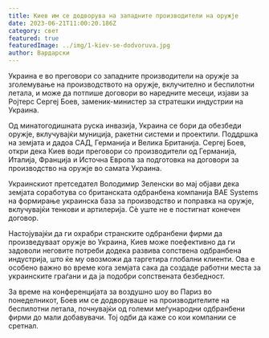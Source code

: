 ```yaml
---
title: Киев им се додворува на западните производители на оружје
date: 2023-06-21T11:00:20.186Z
category: свет
featured: true
featuredImage: ../img/1-kiev-se-dodvoruva.jpg
author: Вардарски
---
```

Украина е во преговори со западните производители на оружје за зголемување на производството на оружје, вклучително и беспилотни летала, и може да потпише договори во наредните месеци, изјави за Ројтерс Сергеј Боев, заменик-министер за стратешки индустрии на Украина.

Од минатогодишната руска инвазија, Украина се бори да обезбеди оружје, вклучувајќи муниција, ракетни системи и проектили. Поддршка на земјата и дадоа САД, Германија и Велика Британија. Сергеј Боев, откри дека Киев води преговори со производители од Германија, Италија, Франција и Источна Европа за подготовка на договори за производство на оружје во самата Украина.

Украинскиот претседател Володимир Зеленски во мај објави дека земјата соработува со британската одбранбена компанија BAE Systems на формирање украинска база за производство и поправка на оружје, вклучувајќи тенкови и артилерија. Сè уште не е постигнат конечен договор.

Настојувајќи да ги охрабри странските одбранбени фирми да произведуваат оружје во Украина, Киев може поефективно да ги задоволи неговите потреби додека развива сопствена одбранбена индустрија, што ќе му овозможи да таргетира глобални клиенти. Ова е особено важно во време кога земјата сака да создаде работни места за украинските граѓани и да ја подобри сопствената безбедност.

За време на конференцијата за воздушно шоу во Париз во понеделникот, Боев им се додворуваше на производителите на беспилотни летала, почнувајќи од големи меѓународни одбранбени фирми до мали добавувачи. Тој одби да каже со кои компании се сретнал.